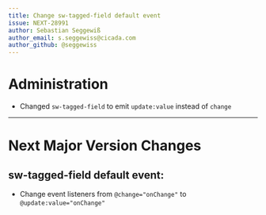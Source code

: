 ```yaml
---
title: Change sw-tagged-field default event
issue: NEXT-28991
author: Sebastian Seggewiß
author_email: s.seggewiss@cicada.com
author_github: @seggewiss
---
```

# Administration
* Changed `sw-tagged-field` to emit `update:value` instead of `change`
___
# Next Major Version Changes
## sw-tagged-field default event:
* Change event listeners from `@change="onChange"` to `@update:value="onChange"`
